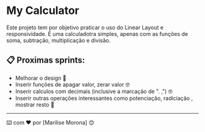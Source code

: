   # My Calculator

Este projeto tem por objetivo praticar o uso do Linear Layout e responsividade.
É uma calculadotra simples, apenas com as funções de soma, subtração, multiplicação e divisão.

## 📋 Proximas sprints:

* Melhorar o design 📢
* Inserir funções de apagar valor, zerar valor 🤓
* Inserir calculos com decimais (inclusive a marcação de ". ,") 🤓
* Inserir outras operações interessantes como potenciação, radiciação , mostrar resto 📢


---
⌨️ com ❤️ por [Marilise Morona] 😊
